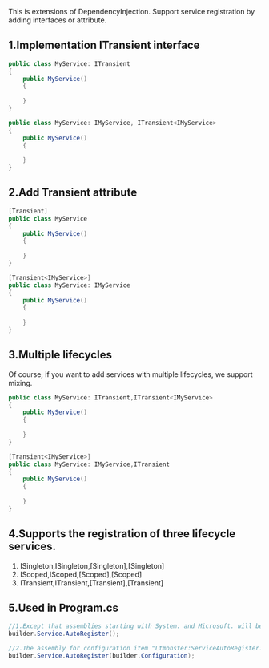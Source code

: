 This is extensions of DependencyInjection.
Support service registration by adding interfaces or attribute.

## 1.Implementation ITransient interface
```csharp
public class MyService: ITransient
{
    public MyService()
    {
        
    }
}

public class MyService: IMyService, ITransient<IMyService>
{
    public MyService()
    {
        
    }
}
```

## 2.Add Transient attribute
```csharp
[Transient]
public class MyService
{
    public MyService()
    {
        
    }
}

[Transient<IMyService>]
public class MyService: IMyService
{
    public MyService()
    {
        
    }
}
```

## 3.Multiple lifecycles
Of course, if you want to add services with multiple lifecycles, we support mixing.
```csharp
public class MyService: ITransient,ITransient<IMyService>
{
    public MyService()
    {
        
    }
}

[Transient<IMyService>]
public class MyService: IMyService,ITransient
{
    public MyService()
    {
        
    }
}
```

## 4.Supports the registration of three lifecycle services.
1. ISingleton,ISingleton<T>,[Singleton],[Singleton<T>]
2. IScoped,IScoped<T>,[Scoped],[Scoped<T>]
3. ITransient,ITransient<T>,[Transient],[Transient<T>]

## 5.Used in Program.cs
```csharp
//1.Except that assemblies starting with System. and Microsoft. will be scanned
builder.Service.AutoRegister();

//2.The assembly for configuration item "Ltmonster:ServiceAutoRegister:Assemblies" will be scanned
builder.Service.AutoRegister(builder.Configuration);
```